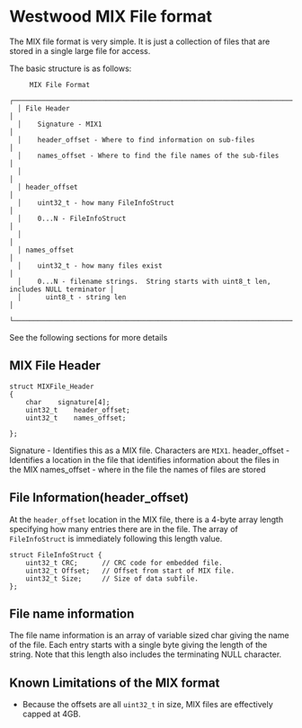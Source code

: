 # Westwood MIX File format

The MIX file format is very simple.  It is just a collection of files that are
stored in a single large file for access.

The basic structure is as follows:
```
     MIX File Format                                                                        
  ┌────────────────────────────────────────────────────────────────────────────────────────┐
  │ File Header                                                                            │
  │    Signature - MIX1                                                                    │
  │    header_offset - Where to find information on sub-files                              │
  │    names_offset - Where to find the file names of the sub-files                        │
  │                                                                                        │
  │ header_offset                                                                          │
  │    uint32_t - how many FileInfoStruct                                                  │
  │    0...N - FileInfoStruct                                                              │
  │                                                                                        │
  │ names_offset                                                                           │
  │    uint32_t - how many files exist                                                     │
  │    0...N - filename strings.  String starts with uint8_t len, includes NULL terminator │
  │      uint8_t - string len                                                              │
  └────────────────────────────────────────────────────────────────────────────────────────┘
```

See the following sections for more details

## MIX File Header

```
struct MIXFile_Header
{
    char	signature[4];
    uint32_t	header_offset;
    uint32_t	names_offset;

};
```

Signature - Identifies this as a MIX file.  Characters are `MIX1`.
header_offset - Identifies a location in the file that identifies information
about the files in the MIX
names_offset - where in the file the names of files are stored

## File Information(header_offset)

At the `header_offset` location in the MIX file, there is a 4-byte array
length specifying how many entries there are in the file.  The array of
`FileInfoStruct` is immediately following this length value.

```
struct FileInfoStruct {
    uint32_t CRC;      // CRC code for embedded file.
    uint32_t Offset;   // Offset from start of MIX file.
    uint32_t Size;     // Size of data subfile.
};
```

## File name information

The file name information is an array of variable sized char giving the name
of the file.  Each entry starts with a single byte giving the length of the
string.  Note that this length also includes the terminating NULL character.

## Known Limitations of the MIX format

* Because the offsets are all `uint32_t` in size, MIX files are effectively
capped at 4GB.
